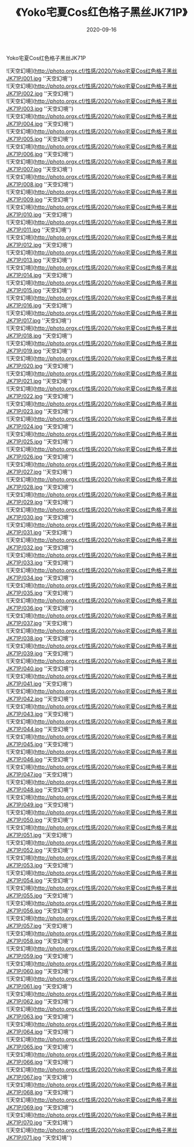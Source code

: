 ﻿---
layout: post
title:  《Yoko宅夏Cos红色格子黑丝JK71P》
date:   2020-09-16
image: http://photo.orgx.cf/性感/2020/Yoko宅夏Cos红色格子黑丝JK71P/000.jpg
categories: [美女, 性感, 泳衣]
---

Yoko宅夏Cos红色格子黑丝JK71P



![天空幻境](http://photo.orgx.cf/性感/2020/Yoko宅夏Cos红色格子黑丝JK71P/001.jpg ''天空幻境'') <br>
![天空幻境](http://photo.orgx.cf/性感/2020/Yoko宅夏Cos红色格子黑丝JK71P/002.jpg ''天空幻境'') <br>
![天空幻境](http://photo.orgx.cf/性感/2020/Yoko宅夏Cos红色格子黑丝JK71P/003.jpg ''天空幻境'') <br>
![天空幻境](http://photo.orgx.cf/性感/2020/Yoko宅夏Cos红色格子黑丝JK71P/004.jpg ''天空幻境'') <br>
![天空幻境](http://photo.orgx.cf/性感/2020/Yoko宅夏Cos红色格子黑丝JK71P/005.jpg ''天空幻境'') <br>
![天空幻境](http://photo.orgx.cf/性感/2020/Yoko宅夏Cos红色格子黑丝JK71P/006.jpg ''天空幻境'') <br>
![天空幻境](http://photo.orgx.cf/性感/2020/Yoko宅夏Cos红色格子黑丝JK71P/007.jpg ''天空幻境'') <br>
![天空幻境](http://photo.orgx.cf/性感/2020/Yoko宅夏Cos红色格子黑丝JK71P/008.jpg ''天空幻境'') <br>
![天空幻境](http://photo.orgx.cf/性感/2020/Yoko宅夏Cos红色格子黑丝JK71P/009.jpg ''天空幻境'') <br>
![天空幻境](http://photo.orgx.cf/性感/2020/Yoko宅夏Cos红色格子黑丝JK71P/010.jpg ''天空幻境'') <br>
![天空幻境](http://photo.orgx.cf/性感/2020/Yoko宅夏Cos红色格子黑丝JK71P/011.jpg ''天空幻境'') <br>
![天空幻境](http://photo.orgx.cf/性感/2020/Yoko宅夏Cos红色格子黑丝JK71P/012.jpg ''天空幻境'') <br>
![天空幻境](http://photo.orgx.cf/性感/2020/Yoko宅夏Cos红色格子黑丝JK71P/013.jpg ''天空幻境'') <br>
![天空幻境](http://photo.orgx.cf/性感/2020/Yoko宅夏Cos红色格子黑丝JK71P/014.jpg ''天空幻境'') <br>
![天空幻境](http://photo.orgx.cf/性感/2020/Yoko宅夏Cos红色格子黑丝JK71P/015.jpg ''天空幻境'') <br>
![天空幻境](http://photo.orgx.cf/性感/2020/Yoko宅夏Cos红色格子黑丝JK71P/016.jpg ''天空幻境'') <br>
![天空幻境](http://photo.orgx.cf/性感/2020/Yoko宅夏Cos红色格子黑丝JK71P/017.jpg ''天空幻境'') <br>
![天空幻境](http://photo.orgx.cf/性感/2020/Yoko宅夏Cos红色格子黑丝JK71P/018.jpg ''天空幻境'') <br>
![天空幻境](http://photo.orgx.cf/性感/2020/Yoko宅夏Cos红色格子黑丝JK71P/019.jpg ''天空幻境'') <br>
![天空幻境](http://photo.orgx.cf/性感/2020/Yoko宅夏Cos红色格子黑丝JK71P/020.jpg ''天空幻境'') <br>
![天空幻境](http://photo.orgx.cf/性感/2020/Yoko宅夏Cos红色格子黑丝JK71P/021.jpg ''天空幻境'') <br>
![天空幻境](http://photo.orgx.cf/性感/2020/Yoko宅夏Cos红色格子黑丝JK71P/022.jpg ''天空幻境'') <br>
![天空幻境](http://photo.orgx.cf/性感/2020/Yoko宅夏Cos红色格子黑丝JK71P/023.jpg ''天空幻境'') <br>
![天空幻境](http://photo.orgx.cf/性感/2020/Yoko宅夏Cos红色格子黑丝JK71P/024.jpg ''天空幻境'') <br>
![天空幻境](http://photo.orgx.cf/性感/2020/Yoko宅夏Cos红色格子黑丝JK71P/025.jpg ''天空幻境'') <br>
![天空幻境](http://photo.orgx.cf/性感/2020/Yoko宅夏Cos红色格子黑丝JK71P/026.jpg ''天空幻境'') <br>
![天空幻境](http://photo.orgx.cf/性感/2020/Yoko宅夏Cos红色格子黑丝JK71P/027.jpg ''天空幻境'') <br>
![天空幻境](http://photo.orgx.cf/性感/2020/Yoko宅夏Cos红色格子黑丝JK71P/028.jpg ''天空幻境'') <br>
![天空幻境](http://photo.orgx.cf/性感/2020/Yoko宅夏Cos红色格子黑丝JK71P/029.jpg ''天空幻境'') <br>
![天空幻境](http://photo.orgx.cf/性感/2020/Yoko宅夏Cos红色格子黑丝JK71P/030.jpg ''天空幻境'') <br>
![天空幻境](http://photo.orgx.cf/性感/2020/Yoko宅夏Cos红色格子黑丝JK71P/031.jpg ''天空幻境'') <br>
![天空幻境](http://photo.orgx.cf/性感/2020/Yoko宅夏Cos红色格子黑丝JK71P/032.jpg ''天空幻境'') <br>
![天空幻境](http://photo.orgx.cf/性感/2020/Yoko宅夏Cos红色格子黑丝JK71P/033.jpg ''天空幻境'') <br>
![天空幻境](http://photo.orgx.cf/性感/2020/Yoko宅夏Cos红色格子黑丝JK71P/034.jpg ''天空幻境'') <br>
![天空幻境](http://photo.orgx.cf/性感/2020/Yoko宅夏Cos红色格子黑丝JK71P/035.jpg ''天空幻境'') <br>
![天空幻境](http://photo.orgx.cf/性感/2020/Yoko宅夏Cos红色格子黑丝JK71P/036.jpg ''天空幻境'') <br>
![天空幻境](http://photo.orgx.cf/性感/2020/Yoko宅夏Cos红色格子黑丝JK71P/037.jpg ''天空幻境'') <br>
![天空幻境](http://photo.orgx.cf/性感/2020/Yoko宅夏Cos红色格子黑丝JK71P/038.jpg ''天空幻境'') <br>
![天空幻境](http://photo.orgx.cf/性感/2020/Yoko宅夏Cos红色格子黑丝JK71P/039.jpg ''天空幻境'') <br>
![天空幻境](http://photo.orgx.cf/性感/2020/Yoko宅夏Cos红色格子黑丝JK71P/040.jpg ''天空幻境'') <br>
![天空幻境](http://photo.orgx.cf/性感/2020/Yoko宅夏Cos红色格子黑丝JK71P/041.jpg ''天空幻境'') <br>
![天空幻境](http://photo.orgx.cf/性感/2020/Yoko宅夏Cos红色格子黑丝JK71P/042.jpg ''天空幻境'') <br>
![天空幻境](http://photo.orgx.cf/性感/2020/Yoko宅夏Cos红色格子黑丝JK71P/043.jpg ''天空幻境'') <br>
![天空幻境](http://photo.orgx.cf/性感/2020/Yoko宅夏Cos红色格子黑丝JK71P/044.jpg ''天空幻境'') <br>
![天空幻境](http://photo.orgx.cf/性感/2020/Yoko宅夏Cos红色格子黑丝JK71P/045.jpg ''天空幻境'') <br>
![天空幻境](http://photo.orgx.cf/性感/2020/Yoko宅夏Cos红色格子黑丝JK71P/046.jpg ''天空幻境'') <br>
![天空幻境](http://photo.orgx.cf/性感/2020/Yoko宅夏Cos红色格子黑丝JK71P/047.jpg ''天空幻境'') <br>
![天空幻境](http://photo.orgx.cf/性感/2020/Yoko宅夏Cos红色格子黑丝JK71P/048.jpg ''天空幻境'') <br>
![天空幻境](http://photo.orgx.cf/性感/2020/Yoko宅夏Cos红色格子黑丝JK71P/049.jpg ''天空幻境'') <br>
![天空幻境](http://photo.orgx.cf/性感/2020/Yoko宅夏Cos红色格子黑丝JK71P/050.jpg ''天空幻境'') <br>
![天空幻境](http://photo.orgx.cf/性感/2020/Yoko宅夏Cos红色格子黑丝JK71P/051.jpg ''天空幻境'') <br>
![天空幻境](http://photo.orgx.cf/性感/2020/Yoko宅夏Cos红色格子黑丝JK71P/052.jpg ''天空幻境'') <br>
![天空幻境](http://photo.orgx.cf/性感/2020/Yoko宅夏Cos红色格子黑丝JK71P/053.jpg ''天空幻境'') <br>
![天空幻境](http://photo.orgx.cf/性感/2020/Yoko宅夏Cos红色格子黑丝JK71P/054.jpg ''天空幻境'') <br>
![天空幻境](http://photo.orgx.cf/性感/2020/Yoko宅夏Cos红色格子黑丝JK71P/055.jpg ''天空幻境'') <br>
![天空幻境](http://photo.orgx.cf/性感/2020/Yoko宅夏Cos红色格子黑丝JK71P/056.jpg ''天空幻境'') <br>
![天空幻境](http://photo.orgx.cf/性感/2020/Yoko宅夏Cos红色格子黑丝JK71P/057.jpg ''天空幻境'') <br>
![天空幻境](http://photo.orgx.cf/性感/2020/Yoko宅夏Cos红色格子黑丝JK71P/058.jpg ''天空幻境'') <br>
![天空幻境](http://photo.orgx.cf/性感/2020/Yoko宅夏Cos红色格子黑丝JK71P/059.jpg ''天空幻境'') <br>
![天空幻境](http://photo.orgx.cf/性感/2020/Yoko宅夏Cos红色格子黑丝JK71P/060.jpg ''天空幻境'') <br>
![天空幻境](http://photo.orgx.cf/性感/2020/Yoko宅夏Cos红色格子黑丝JK71P/061.jpg ''天空幻境'') <br>
![天空幻境](http://photo.orgx.cf/性感/2020/Yoko宅夏Cos红色格子黑丝JK71P/062.jpg ''天空幻境'') <br>
![天空幻境](http://photo.orgx.cf/性感/2020/Yoko宅夏Cos红色格子黑丝JK71P/063.jpg ''天空幻境'') <br>
![天空幻境](http://photo.orgx.cf/性感/2020/Yoko宅夏Cos红色格子黑丝JK71P/064.jpg ''天空幻境'') <br>
![天空幻境](http://photo.orgx.cf/性感/2020/Yoko宅夏Cos红色格子黑丝JK71P/065.jpg ''天空幻境'') <br>
![天空幻境](http://photo.orgx.cf/性感/2020/Yoko宅夏Cos红色格子黑丝JK71P/066.jpg ''天空幻境'') <br>
![天空幻境](http://photo.orgx.cf/性感/2020/Yoko宅夏Cos红色格子黑丝JK71P/067.jpg ''天空幻境'') <br>
![天空幻境](http://photo.orgx.cf/性感/2020/Yoko宅夏Cos红色格子黑丝JK71P/068.jpg ''天空幻境'') <br>
![天空幻境](http://photo.orgx.cf/性感/2020/Yoko宅夏Cos红色格子黑丝JK71P/069.jpg ''天空幻境'') <br>
![天空幻境](http://photo.orgx.cf/性感/2020/Yoko宅夏Cos红色格子黑丝JK71P/070.jpg ''天空幻境'') <br>
![天空幻境](http://photo.orgx.cf/性感/2020/Yoko宅夏Cos红色格子黑丝JK71P/071.jpg ''天空幻境'') <br>